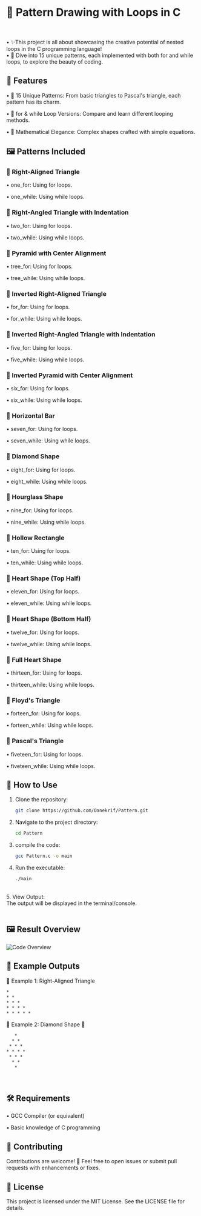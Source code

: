 # 🌟 Pattern Drawing with Loops in C </br></br>

• ✨This project is all about showcasing the creative potential of nested loops in the C programming language! </br>
• 🎨 Dive into 15 unique patterns, each implemented with both for and while loops, to explore the beauty of coding.</br>


## 🌟 Features</br>

• 🎯 15 Unique Patterns: From basic triangles to Pascal's triangle, each pattern has its charm.</br>

• 🔄 for & while Loop Versions: Compare and learn different looping methods.</br>

• 🧮 Mathematical Elegance: Complex shapes crafted with simple equations.</br>

## 🖼️ Patterns Included</br>


### 🔹 Right-Aligned Triangle

• one_for: Using for loops.</br>

• one_while: Using while loops.

### 🔹 Right-Angled Triangle with Indentation

• two_for: Using for loops.</br>

• two_while: Using while loops.

### 🔹 Pyramid with Center Alignment

• tree_for: Using for loops.</br>

• tree_while: Using while loops.

### 🔹 Inverted Right-Aligned Triangle

• for_for: Using for loops.</br>

• for_while: Using while loops.

### 🔹 Inverted Right-Angled Triangle with Indentation

• five_for: Using for loops.</br>

• five_while: Using while loops.

### 🔹 Inverted Pyramid with Center Alignment

• six_for: Using for loops.</br>

• six_while: Using while loops.

### 🔹 Horizontal Bar

• seven_for: Using for loops.</br>

• seven_while: Using while loops.

### 🔹 Diamond Shape 

• eight_for: Using for loops.</br>

• eight_while: Using while loops.

### 🔹 Hourglass Shape 

• nine_for: Using for loops.</br>

• nine_while: Using while loops.

### 🔹 Hollow Rectangle 

• ten_for: Using for loops.</br>

• ten_while: Using while loops.

### 🔹 Heart Shape (Top Half)

• eleven_for: Using for loops.</br>

• eleven_while: Using while loops.

### 🔹 Heart Shape (Bottom Half)

• twelve_for: Using for loops.</br>

• twelve_while: Using while loops.

### 🔹 Full Heart Shape

• thirteen_for: Using for loops.</br>

• thirteen_while: Using while loops.

### 🔹 Floyd's Triangle 

• forteen_for: Using for loops.</br>

• forteen_while: Using while loops.

### 🔹 Pascal's Triangle 

• fiveteen_for: Using for loops.</br>

• fiveteen_while: Using while loops.</br>

## 🚀 How to Use</br>

1. Clone the repository:
   ```bash
   git clone https://github.com/Oanekrif/Pattern.git
2. Navigate to the project directory:
   ```bash
   cd Pattern
3. compile the code:
    ```bash
   gcc Pattern.c -o main
4. Run the executable:
    ```bash
   ./main

</br>
5. View Output:</br>
The output will be displayed in the terminal/console.</br></br>

## 🖼️ Result Overview</br>
![Code Overview](pattern.jpg)

## 🎨 Example Outputs</br>
🔹 Example 1: Right-Aligned Triangle

    * 
    * * 
    * * * 
    * * * * 
    * * * * * 

🔹 Example 2: Diamond Shape 💎

       * 
      * * 
     * * * 
    * * * * 
     * * * 
      * * 
       *
</br>

## 🛠️ Requirements</br>

• GCC Compiler (or equivalent)</br>

• Basic knowledge of C programming</br>

## 🤝 Contributing</br>

Contributions are welcome! 🌟 Feel free to open issues or submit pull requests with enhancements or fixes.</br>


## 📜 License</br>

This project is licensed under the MIT License. See the LICENSE file for details.</br>
